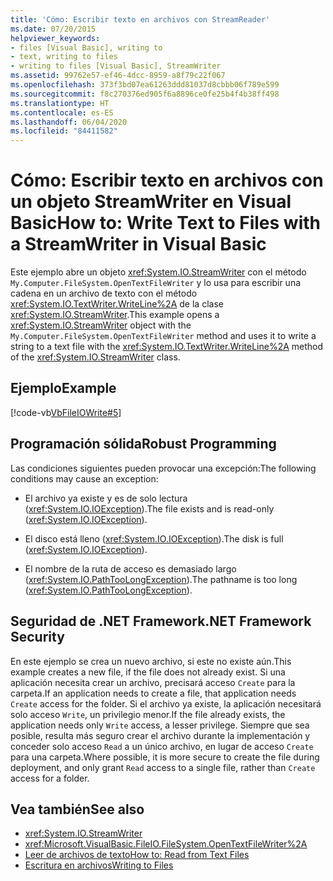 ```yaml
---
title: 'Cómo: Escribir texto en archivos con StreamReader'
ms.date: 07/20/2015
helpviewer_keywords:
- files [Visual Basic], writing to
- text, writing to files
- writing to files [Visual Basic], StreamWriter
ms.assetid: 99762e57-ef46-4dcc-8959-a8f79c22f067
ms.openlocfilehash: 373f3bd07ea61263ddd81037d8cbbb06f789e599
ms.sourcegitcommit: f8c270376ed905f6a8896ce0fe25b4f4b38ff498
ms.translationtype: HT
ms.contentlocale: es-ES
ms.lasthandoff: 06/04/2020
ms.locfileid: "84411582"
---
```

# <a name="how-to-write-text-to-files-with-a-streamwriter-in-visual-basic"></a><span data-ttu-id="2d323-102">Cómo: Escribir texto en archivos con un objeto StreamWriter en Visual Basic</span><span class="sxs-lookup"><span data-stu-id="2d323-102">How to: Write Text to Files with a StreamWriter in Visual Basic</span></span>

<span data-ttu-id="2d323-103">Este ejemplo abre un objeto <xref:System.IO.StreamWriter> con el método `My.Computer.FileSystem.OpenTextFileWriter` y lo usa para escribir una cadena en un archivo de texto con el método <xref:System.IO.TextWriter.WriteLine%2A> de la clase <xref:System.IO.StreamWriter>.</span><span class="sxs-lookup"><span data-stu-id="2d323-103">This example opens a <xref:System.IO.StreamWriter> object with the `My.Computer.FileSystem.OpenTextFileWriter` method and uses it to write a string to a text file with the <xref:System.IO.TextWriter.WriteLine%2A> method of the <xref:System.IO.StreamWriter> class.</span></span>  
  
## <a name="example"></a><span data-ttu-id="2d323-104">Ejemplo</span><span class="sxs-lookup"><span data-stu-id="2d323-104">Example</span></span>  

 [!code-vb[VbFileIOWrite#5](~/samples/snippets/visualbasic/VS_Snippets_VBCSharp/VbFileIOWrite/VB/Class1.vb#5)]  
  
## <a name="robust-programming"></a><span data-ttu-id="2d323-105">Programación sólida</span><span class="sxs-lookup"><span data-stu-id="2d323-105">Robust Programming</span></span>  

 <span data-ttu-id="2d323-106">Las condiciones siguientes pueden provocar una excepción:</span><span class="sxs-lookup"><span data-stu-id="2d323-106">The following conditions may cause an exception:</span></span>  
  
- <span data-ttu-id="2d323-107">El archivo ya existe y es de solo lectura (<xref:System.IO.IOException>).</span><span class="sxs-lookup"><span data-stu-id="2d323-107">The file exists and is read-only (<xref:System.IO.IOException>).</span></span>  
  
- <span data-ttu-id="2d323-108">El disco está lleno (<xref:System.IO.IOException>).</span><span class="sxs-lookup"><span data-stu-id="2d323-108">The disk is full (<xref:System.IO.IOException>).</span></span>  
  
- <span data-ttu-id="2d323-109">El nombre de la ruta de acceso es demasiado largo (<xref:System.IO.PathTooLongException>).</span><span class="sxs-lookup"><span data-stu-id="2d323-109">The pathname is too long (<xref:System.IO.PathTooLongException>).</span></span>  
  
## <a name="net-framework-security"></a><span data-ttu-id="2d323-110">Seguridad de .NET Framework</span><span class="sxs-lookup"><span data-stu-id="2d323-110">.NET Framework Security</span></span>  

 <span data-ttu-id="2d323-111">En este ejemplo se crea un nuevo archivo, si este no existe aún.</span><span class="sxs-lookup"><span data-stu-id="2d323-111">This example creates a new file, if the file does not already exist.</span></span> <span data-ttu-id="2d323-112">Si una aplicación necesita crear un archivo, precisará acceso `Create` para la carpeta.</span><span class="sxs-lookup"><span data-stu-id="2d323-112">If an application needs to create a file, that application needs `Create` access for the folder.</span></span> <span data-ttu-id="2d323-113">Si el archivo ya existe, la aplicación necesitará solo acceso `Write`, un privilegio menor.</span><span class="sxs-lookup"><span data-stu-id="2d323-113">If the file already exists, the application needs only `Write` access, a lesser privilege.</span></span> <span data-ttu-id="2d323-114">Siempre que sea posible, resulta más seguro crear el archivo durante la implementación y conceder solo acceso `Read` a un único archivo, en lugar de acceso `Create` para una carpeta.</span><span class="sxs-lookup"><span data-stu-id="2d323-114">Where possible, it is more secure to create the file during deployment, and only grant `Read` access to a single file, rather than `Create` access for a folder.</span></span>  
  
## <a name="see-also"></a><span data-ttu-id="2d323-115">Vea también</span><span class="sxs-lookup"><span data-stu-id="2d323-115">See also</span></span>

- <xref:System.IO.StreamWriter>
- <xref:Microsoft.VisualBasic.FileIO.FileSystem.OpenTextFileWriter%2A>
- [<span data-ttu-id="2d323-116">Leer de archivos de texto</span><span class="sxs-lookup"><span data-stu-id="2d323-116">How to: Read from Text Files</span></span>](how-to-read-from-text-files.md)
- [<span data-ttu-id="2d323-117">Escritura en archivos</span><span class="sxs-lookup"><span data-stu-id="2d323-117">Writing to Files</span></span>](writing-to-files.md)
